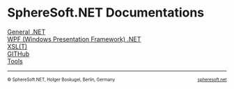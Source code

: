 # SphereSoft.NET Documentations

[General .NET](General.NET.md)  
[WPF (Windows Presentation Framework) .NET](WPF.NET.md)  
[XSL(T)](XSLT.md)  
[GITHub](GITHub.md)  
[Tools](Tools.md)



<!-- FOOTER -->
<hr style="height: 1px" />
<span style="font-size: 0.7em">© SphereSoft.NET, Holger Boskugel, Berlin, Germany</span>
<a href="http://spheresoft.net" style="font-size: 0.7em; float: right">spheresoft.net</a>
